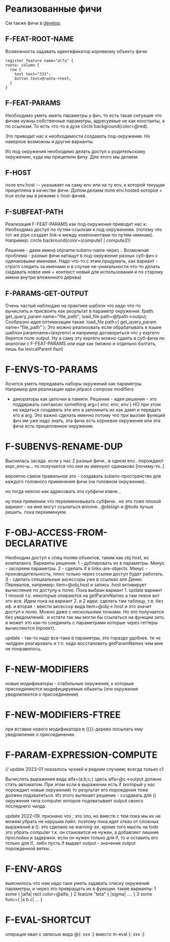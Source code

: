# Реализованные фичи

См также фичи в [develop](develop).

## F-FEAT-ROOT-NAME
Возможность задавать идентификатор корневому объекту фичи:
```
register_feature name="alfa" {
roota: column {
  row {
    text text="333";
    button text=@roota->text;
  }
}
```

## F-FEAT-PARAMS
Необходимо уметь иметь параметры у фич, то есть такая ситуация что фичам нужны собственные параметры, 
адресуемые не как константы, а по ссылкам. То есть что-то в духе circle background(color=@red).

Это приводит нас к необходимости создавать под-окружения. Но наверное возможны и другие варианты.

Из под-окружения необходимо делать доступ к родительскому окружению, куда мы прицепили фичу.
Для этого мы делаем:
## F-HOST
поле env.host -- указывает на саму env или на ту env, к которой текущая прицеплена в качестве фичи.
Допом делаем поле env.hosted которое = true если мы в режиме с host-фичей.


## F-SUBFEAT-PATH
Реализация F-FEAT-PARAMS как под-окружения приводит нас к: 
Необходимо доступ по путям-ссылкам к под-окружениям.
(потому что тот же pipe создает link-и между компонентами по путям-именам).
Например: circle backround(color=(compute1 | compute2))

Решение - даем имена objname:subenv-name через :.
Возможная проблема - разные фичи натащут в под-окружение разных суб-фич с одинаковыми именами.
Надо что-то с этим придумать, как вариант - строго следить за именами и в случае не-уникальности
что-то делать (задавать новое имя + контекст новый для использования и по старому имени внутри вложенного дерева)

## F-PARAMS-GET-OUTPUT
Очень частый наблюдаю на практике шаблон что надо что-то вычислить и присвоить как результат в параметр окружения.
fpath: get_query_param name="file_path";
load_file path=@fpath->output;
Сообразно идея оптимизации такая:
load_file path=( get_query_param name="file_path" );
Это можно реализовать если обрабатывать в языке шаблон paramname=(exprenv) и например договориться что у exprenv
берется поле output. Ну а саму эту exprenv можно сдаить в суб-фичи по аналогии с F-FEAT-PARAMS или еще как
(можно и отдельно болтать, лишь бы lexicalParent был)

# F-ENVS-TO-PARAMS
Хочется уметь передавать наборы окружений как параметры. Например для реализации идеи jetpack compose modifiers 
- декораторы как цепочки в памяти.
Решение - идея решения - это поддержать синтаксис something arg={ env; env; env }
НО при этом не кидаться создавать эти env а запомнить их как дамп и передать его в arg.
Это важно сделать именно потому что при вызове функций фич им уже надо знать, эта фича есть корневое окружение
или эта фича есть прицепленное окружение.


# F-SUBENVS-RENAME-DUP
Выснилась засада. если у нас 2 разные фичи.. в одном env.. порождают expr_env-ы...
то получается что они их именуют одинаково [почему-то..]

вероятно самое правильное это - создавать subenv-пространство для каждого головного
применения фичи (на головном окружении).. 

но тогда неясно как адресовать эти субфичи извне... 

ну пока применим что переименовывать субфичи.. но это тоже плохой вариант - на имя
могут ссылаться вполне.. @design и @todo лучше решить. пока переименуем.

# F-OBJ-ACCESS-FROM-DECLARATIVE
Необходим доступ к спец-полям объектов, таким как obj.host, из компаланга.
Варианты решения:
1 - дублировать их в параметры. Минус - засоряем параметры.
2 - сделать if в links-are-objects. Минус - производительность, плюс только через ссылки доступ будет работать.
3 - сделать специальные аксессоры уже в ссылках аля Денис Перевалов, например: item=@obj.host
и запись .host активирует вычисление по доступу к полю.
Пока выбран вариант 1.
update вариант 1 плохой т.к. некоторые опираются на getParamNames а там левое вот это все.
Идем пока на вариант 2. и 2 идеи: сделать там таблицу, т.е. без иф. и вторая - ввести аксессор вида item=@obj->.host и это значит доступ к полю. Можно даже с несколькими точками. Но это получается без уведомлений..
и кстати так мы могли бы ссылаться на функции зато. и может это как-то соединить с параметрами которые через геттеры вычисляются (проект).

update - так-то надо все-таки в параметры, это гораздо удобнее. те че чилдрен реагировать и т.п.
надо восстановить getParamNames чем мне не понравилось.

# F-NEW-MODIFIERS
новые модификаторы - стабильные окружения, к которым присоединяются модифицируемые объекты (эти окружения уведомляются о присоединении)

# F-NEW-MODIFIERS-FTREE
при вставке нового модификатора в {{}}-дерево посылать ему уведомление о присоединении.

# F-PARAM-EXPRESSION-COMPUTE
// update 2023-01 оказалось чухней и редким случаем; всегда только с1

Вычислять выражения вида alfa=(a;b;c;) здесь alfa=@c->output должно стать автоматом. При этом если в выражении есть if (который у нас порождает новые окружения)
то результат его порождения тоже должен подхватиться. 
Из этого вытекает решение - создавать для () окружения типа computer которое подхватывает output своего последнего чилда.

update 2022-09. признано что ; это зло, но вместе с тем пока мы их не можем
убрать не нарушив пайп. поэтому пока идет отказ от сложных выражений в ().
это сделано на warning-aх. кроме того мысль на todo это убрать computer
т.к. он становится не нужен, а добавляет лишние прослойки и задержки.
если он нужен только для if, то и оставить его только для if..
либо пусть if выдает output - значение output порожденной ветки..

# F-ENV-ARGS
выяснилось что нам надо таки уметь задавать списку окружений параметры, и через это превращать их в функции.
такие варианты:
1 some { |alfa| rect color=@alfa; }
2 feature "teta" { |sigma| .... }
3 some func={ |a b c| ... }

# F-EVAL-SHORTCUT
операция евал с записью вида @{: xxx :} вместо m-eval {: xxx :}
